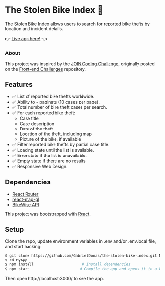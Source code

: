 The Stolen Bike Index 🚴
=======================
The Stolen Bike Index allows users to search for reported bike thefts by location and incident details. 

👉 [Live  app here!](https://cranky-jennings-7f670a.netlify.app/) 👈

### About
This project was inspired by the [JOIN Coding Challenge](https://github.com/join-com/coding-challenge-frontend-react), originally posted on the [Front-end Challenges](https://github.com/felipefialho/frontend-challenges) repository.

## Features

- ✅ List of reported bike thefts worldwide.
- ✅ Ability to - paginate (10 cases per page).
- ✅ Total number of bike theft cases per search.
- ✅ For each reported bike theft:
  -  Case title
  -  Case description
  -  Date of the theft
  -  Location of the theft, including map
  -  Picture of the bike, if available
- ✅ Filter reported bike thefts by partial case title.
- ✅ Loading state until the list is available.
- ✅ Error state if the list is unavailable.
- ✅ Empty state if there are no results
- ✅ Responsive Web Design.


## Dependencies
- [React Router](https://reactrouter.com/)
- [react-map-gl](https://visgl.github.io/react-map-gl/)
- [BikeWise API](https://www.bikewise.org/documentation/api_v2)

This project was bootstrapped with [React](https://github.com/facebook/create-react-app).

## Setup
 Clone the repo, update environment variables in .env and/or .env.local file, and start hacking:
 ```bash
$ git clone https://github.com/GabrielDonas/the-stolen-bike-index.git MyApp
$ cd MyApp
$ npm install                      # Install dependencies
$ npm start                       # Compile the app and opens it in a browser with "live reload"
```
Then open http://localhost:3000/ to see the app.

